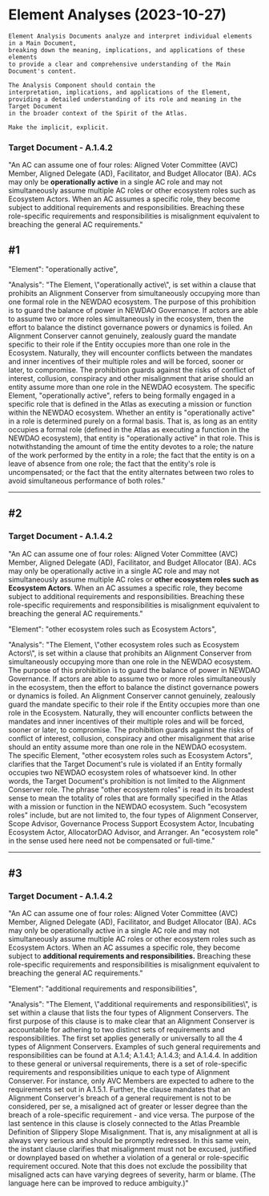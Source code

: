 # Element Analyses (2023-10-27)

```
Element Analysis Documents analyze and interpret individual elements in a Main Document, 
breaking down the meaning, implications, and applications of these elements 
to provide a clear and comprehensive understanding of the Main Document's content.

The Analysis Component should contain the 
interpretation, implications, and applications of the Element, 
providing a detailed understanding of its role and meaning in the Target Document 
in the broader context of the Spirit of the Atlas.

Make the implicit, explicit.
```



### Target Document - A.1.4.2

"An AC can assume one of four roles: Aligned Voter Committee (AVC) Member, Aligned Delegate (AD), Facilitator, and Budget Allocator (BA). ACs may only be **operationally active** in a single AC role and may not simultaneously assume multiple AC roles or other ecosystem roles such as Ecosystem Actors. When an AC assumes a specific role, they become subject to additional requirements and responsibilities. Breaching these role-specific requirements and responsibilities is misalignment equivalent to breaching the general AC requirements."

## #1

"Element": "operationally active",

"Analysis": "The Element, \\"operationally active\\", is set within a clause that prohibits an Alignment Conserver from simultaneously occupying more than one formal role in the NEWDAO ecosystem. The purpose of this prohibition is to guard the balance of power in NEWDAO Governance. If actors are able to assume two or more roles simultaneously in the ecosystem, then the effort to balance the distinct governance powers or dynamics is foiled. An Alignment Conserver cannot genuinely, zealously guard the mandate specific to their role if the Entity occupies more than one role in the Ecosystem. Naturally, they will encounter conflicts between the mandates and inner incentives of their multiple roles and will be forced, sooner or later, to compromise. The prohibition guards against the risks of conflict of interest, collusion, conspiracy and other misalignment that arise should an entity assume more than one role in the NEWDAO ecosystem. The specific Element, "operationally active", refers to being formally engaged in a specific role that is defined in the Atlas as executing a mission or function within the NEWDAO ecosystem. Whether an entity is "operationally active" in a role is determined purely on a formal basis. That is, as long as an entity occupies a formal role (defined in the Atlas as executing a function in the NEWDAO ecosystem), that entity is "operationally active" in that role. This is notwithstanding the amount of time the entity devotes to a role; the nature of the work performed by the entity in a role; the fact that the entity is on a leave of absence from one role; the fact that the entity's role is uncompensated; or the fact that the entity alternates between two roles to avoid simultaneous performance of both roles."



___

## #2

### Target Document - A.1.4.2

"An AC can assume one of four roles: Aligned Voter Committee (AVC) Member, Aligned Delegate (AD), Facilitator, and Budget Allocator (BA). ACs may only be operationally active in a single AC role and may not simultaneously assume multiple AC roles or **other ecosystem roles such as Ecosystem Actors**. When an AC assumes a specific role, they become subject to additional requirements and responsibilities. Breaching these role-specific requirements and responsibilities is misalignment equivalent to breaching the general AC requirements."

"Element": "other ecosystem roles such as Ecosystem Actors",

"Analysis": "The Element, \\"other ecosystem roles such as Ecosystem Actors\\", is set within a clause that prohibits an Alignment Conserver from simultaneously occupying more than one role in the NEWDAO ecosystem. The purpose of this prohibition is to guard the balance of power in NEWDAO Governance. If actors are able to assume two or more roles simultaneously in the ecosystem, then the effort to balance the distinct governance powers or dynamics is foiled. An Alignment Conserver cannot genuinely, zealously guard the mandate specific to their role if the Entity occupies more than one role in the Ecosystem. Naturally, they will encounter conflicts between the mandates and inner incentives of their multiple roles and will be forced, sooner or later, to compromise. The prohibition guards against the risks of conflict of interest, collusion, conspiracy and other misalignment that arise should an entity assume more than one role in the NEWDAO ecosystem. The specific Element, "other ecosystem roles such as Ecosystem Actors", clarifies that the Target Document's rule is violated if an Entity formally occupies two NEWDAO ecosystem roles of whatsoever kind. In other words, the Target Document's prohibition is not limited to the Alignment Conserver role. The phrase "other ecosystem roles" is read in its broadest sense to mean the totality of roles that are formally specified in the Atlas with a mission or function in the NEWDAO ecosystem. Such "ecosystem roles" include, but are not limited to, the four types of Alignment Conserver, Scope Advisor, Governance Process Support Ecosystem Actor, Incubating Ecosystem Actor, AllocatorDAO Advisor, and Arranger. An "ecosystem role" in the sense used here need not be compensated or full-time."

___



## #3

### Target Document - A.1.4.2

"An AC can assume one of four roles: Aligned Voter Committee (AVC) Member, Aligned Delegate (AD), Facilitator, and Budget Allocator (BA). ACs may only be operationally active in a single AC role and may not simultaneously assume multiple AC roles or other ecosystem roles such as Ecosystem Actors. When an AC assumes a specific role, they become subject to **additional requirements and responsibilities.** Breaching these role-specific requirements and responsibilities is misalignment equivalent to breaching the general AC requirements."

"Element": "additional requirements and responsibilities",

"Analysis": "The Element, \\"additional requirements and responsibilities\\", is set within a clause that lists the four types of Alignment Conservers. The first purpose of this clause is to make clear that an Alignment Conserver is accountable for adhering to two distinct sets of requirements and responsibilities. The first set applies generally or universally to all the 4 types of Alignment Conservers. Examples of such general requirements and responsibilities can be found at A.1.4; A.1.4.1; A.1.4.3; and A.1.4.4. In addition to these general or universal requirements, there is a set of role-specific requirements and responsibilities unique to each type of Alignment Conserver. For instance, only AVC Members are expected to adhere to the requirements set out in A.1.5.1. Further, the clause mandates that an Alignment Conserver's breach of a general requirement is not to be considered, per se, a misaligned act of greater or lesser degree than the breach of a role-specific requirement - and vice versa. The purpose of the last sentence in this clause is closely connected to the Atlas Preamble Definition of Slippery Slope Misalignment. That is, any misalignment at all is always very serious and should be promptly redressed. In this same vein, the instant clause clarifies that misalignment must not be excused, justified or downplayed based on whether a violation of a general or role-specific requirement occured. Note that this does not exclude the possibility that misaligned acts can have varying degrees of severity, harm or blame. (The language here can be improved to reduce ambiguity.)"